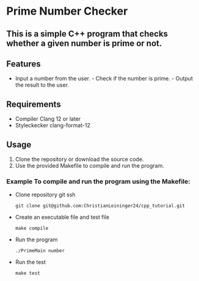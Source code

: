 
# Prime Number Checker 
## This is a simple C++ program that checks whether a given number is prime or not. 
## Features 
- Input a number from the user. - Check if the number is prime. - Output the result to the user. 
## Requirements 
- Compiler Clang 12 or later
-  Styleckecker clang-format-12 
## Usage 
1. Clone the repository or download the source code. 
2. Use the provided Makefile to compile and run the program. 
### Example To compile and run the program using the Makefile:
 
 - Clone repository git ssh
  
	```shell
	git clone git@github.com:ChristianLeininger24/cpp_tutorial.git
	```
  
  - Create an executable file and test file
	```shell
	make compile
	```
- Run the program
	```shell
	./PrimeMain number
	```
- Run the test
	```shell
	make test
	```
